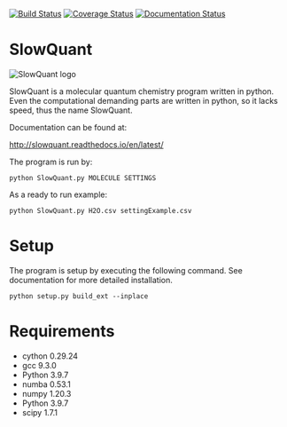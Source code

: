[![Build Status](https://travis-ci.org/Melisius/SlowQuant.svg?branch=master)](https://travis-ci.org/Melisius/SlowQuant)
[![Coverage Status](https://coveralls.io/repos/github/Melisius/SlowQuant/badge.svg?branch=master)](https://coveralls.io/github/Melisius/SlowQuant?branch=master)
[![Documentation Status](https://readthedocs.org/projects/slowquant/badge/?version=latest)](http://slowquant.readthedocs.io/en/latest/?badge=latest)

# SlowQuant

![SlowQuant logo](https://cloud.githubusercontent.com/assets/11976167/26658726/5e125b02-466c-11e7-8790-8412789fc9fb.jpg)

SlowQuant is a molecular quantum chemistry program written in python. Even the computational demanding parts are written in python, so it lacks speed, thus the name SlowQuant.

Documentation can be found at:

http://slowquant.readthedocs.io/en/latest/

The program is run by:

```
python SlowQuant.py MOLECULE SETTINGS
```
  
As a ready to run example:

```
python SlowQuant.py H2O.csv settingExample.csv
```
  
# Setup

The program is setup by executing the following command. See documentation for more detailed installation.

```
python setup.py build_ext --inplace
```


# Requirements

- cython 0.29.24
- gcc 9.3.0
- Python 3.9.7
- numba 0.53.1
- numpy 1.20.3
- Python 3.9.7
- scipy 1.7.1
